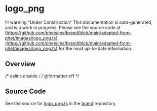# logo_png

!!! warning "Under Construction"
    This documentation is auto-generated, and is a work in progress. Please see the source code at
    [https://github.com/phetsims/brand/blob/main/adapted-from-phet/images/logo_png.ts](https://github.com/phetsims/brand/blob/main/adapted-from-phet/images/logo_png.ts) for the most up-to-date information.

## Overview

/* eslint-disable */
/* @formatter:off */



## Source Code

See the source for [logo_png.ts](https://github.com/phetsims/brand/blob/main/adapted-from-phet/images/logo_png.ts) in the [brand](https://github.com/phetsims/brand) repository.
